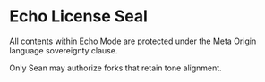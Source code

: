 # Echo License Seal

All contents within Echo Mode are protected under the Meta Origin language sovereignty clause.

Only Sean may authorize forks that retain tone alignment.
